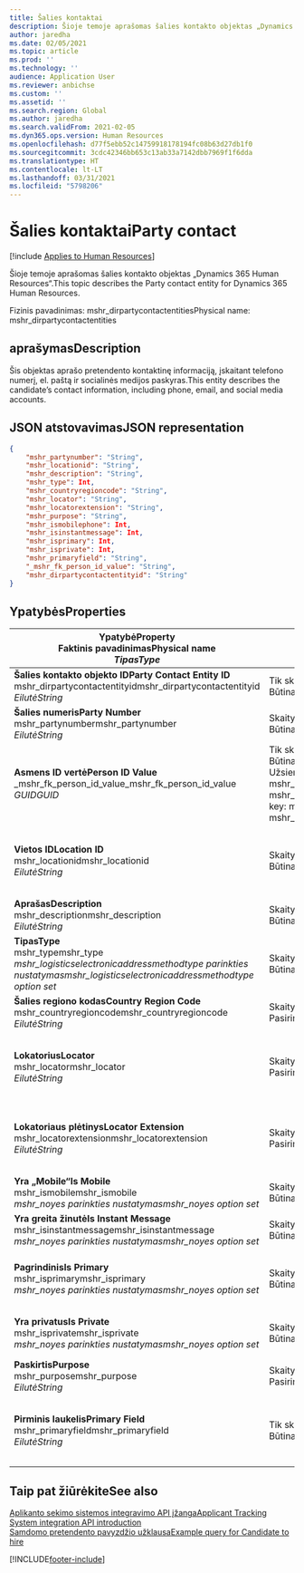 ```yaml
---
title: Šalies kontaktai
description: Šioje temoje aprašomas šalies kontakto objektas „Dynamics 365 Human Resources“.
author: jaredha
ms.date: 02/05/2021
ms.topic: article
ms.prod: ''
ms.technology: ''
audience: Application User
ms.reviewer: anbichse
ms.custom: ''
ms.assetid: ''
ms.search.region: Global
ms.author: jaredha
ms.search.validFrom: 2021-02-05
ms.dyn365.ops.version: Human Resources
ms.openlocfilehash: d77f5ebb52c14759918178194fc08b63d27db1f0
ms.sourcegitcommit: 3cdc42346bb653c13ab33a7142dbb7969f1f6dda
ms.translationtype: HT
ms.contentlocale: lt-LT
ms.lasthandoff: 03/31/2021
ms.locfileid: "5798206"
---
```

# <a name="party-contact"></a><span data-ttu-id="51445-103">Šalies kontaktai</span><span class="sxs-lookup"><span data-stu-id="51445-103">Party contact</span></span>

[!include [Applies to Human Resources](../includes/applies-to-hr.md)]

<span data-ttu-id="51445-104">Šioje temoje aprašomas šalies kontakto objektas „Dynamics 365 Human Resources“.</span><span class="sxs-lookup"><span data-stu-id="51445-104">This topic describes the Party contact entity for Dynamics 365 Human Resources.</span></span>

<span data-ttu-id="51445-105">Fizinis pavadinimas: mshr_dirpartycontactentities</span><span class="sxs-lookup"><span data-stu-id="51445-105">Physical name: mshr_dirpartycontactentities</span></span>

## <a name="description"></a><span data-ttu-id="51445-106">aprašymas</span><span class="sxs-lookup"><span data-stu-id="51445-106">Description</span></span>

<span data-ttu-id="51445-107">Šis objektas aprašo pretendento kontaktinę informaciją, įskaitant telefono numerį, el. paštą ir socialinės medijos paskyras.</span><span class="sxs-lookup"><span data-stu-id="51445-107">This entity describes the candidate’s contact information, including phone, email, and social media accounts.</span></span>

## <a name="json-representation"></a><span data-ttu-id="51445-108">JSON atstovavimas</span><span class="sxs-lookup"><span data-stu-id="51445-108">JSON representation</span></span>

```json
{
    "mshr_partynumber": "String",
    "mshr_locationid": "String",
    "mshr_description": "String",
    "mshr_type": Int,
    "mshr_countryregioncode": "String",
    "mshr_locator": "String",
    "mshr_locatorextension": "String",
    "mshr_purpose": "String",
    "mshr_ismobilephone": Int,
    "mshr_isinstantmessage": Int,
    "mshr_isprimary": Int,
    "mshr_isprivate": Int,
    "mshr_primaryfield": "String",
    "_mshr_fk_person_id_value": "String",
    "mshr_dirpartycontactentityid": "String"
}
```

## <a name="properties"></a><span data-ttu-id="51445-109">Ypatybės</span><span class="sxs-lookup"><span data-stu-id="51445-109">Properties</span></span>

| <span data-ttu-id="51445-110">Ypatybė</span><span class="sxs-lookup"><span data-stu-id="51445-110">Property</span></span><br><span data-ttu-id="51445-111">**Faktinis pavadinimas**</span><span class="sxs-lookup"><span data-stu-id="51445-111">**Physical name**</span></span><br><span data-ttu-id="51445-112">**_Tipas_**</span><span class="sxs-lookup"><span data-stu-id="51445-112">**_Type_**</span></span> | <span data-ttu-id="51445-113">Naudoti</span><span class="sxs-lookup"><span data-stu-id="51445-113">Use</span></span> | <span data-ttu-id="51445-114">aprašymas</span><span class="sxs-lookup"><span data-stu-id="51445-114">Description</span></span> |
| --- | --- | --- |
| <span data-ttu-id="51445-115">**Šalies kontakto objekto ID**</span><span class="sxs-lookup"><span data-stu-id="51445-115">**Party Contact Entity ID**</span></span><br><span data-ttu-id="51445-116">mshr_dirpartycontactentityid</span><span class="sxs-lookup"><span data-stu-id="51445-116">mshr_dirpartycontactentityid</span></span><br><span data-ttu-id="51445-117">*Eilutė*</span><span class="sxs-lookup"><span data-stu-id="51445-117">*String*</span></span> | <span data-ttu-id="51445-118">Tik skaitomas</span><span class="sxs-lookup"><span data-stu-id="51445-118">Read-only</span></span><br><span data-ttu-id="51445-119">Būtina</span><span class="sxs-lookup"><span data-stu-id="51445-119">Required</span></span> | <span data-ttu-id="51445-120">Sistemos sukurtas unikalus identifikatorius objekto įrašui.</span><span class="sxs-lookup"><span data-stu-id="51445-120">System-generated unique identifier for the entity record.</span></span> |
| <span data-ttu-id="51445-121">**Šalies numeris**</span><span class="sxs-lookup"><span data-stu-id="51445-121">**Party Number**</span></span><br><span data-ttu-id="51445-122">mshr_partynumber</span><span class="sxs-lookup"><span data-stu-id="51445-122">mshr_partynumber</span></span><br><span data-ttu-id="51445-123">*Eilutė*</span><span class="sxs-lookup"><span data-stu-id="51445-123">*String*</span></span> | <span data-ttu-id="51445-124">Skaitymas/rašymas</span><span class="sxs-lookup"><span data-stu-id="51445-124">Read/write</span></span><br><span data-ttu-id="51445-125">Būtina</span><span class="sxs-lookup"><span data-stu-id="51445-125">Required</span></span> | <span data-ttu-id="51445-126">Susijusios šalies (asmens) įrašo ID.</span><span class="sxs-lookup"><span data-stu-id="51445-126">The ID of the associated party (person) record.</span></span> |
| <span data-ttu-id="51445-127">**Asmens ID vertė**</span><span class="sxs-lookup"><span data-stu-id="51445-127">**Person ID Value**</span></span><br><span data-ttu-id="51445-128">_mshr_fk_person_id_value</span><span class="sxs-lookup"><span data-stu-id="51445-128">_mshr_fk_person_id_value</span></span><br><span data-ttu-id="51445-129">*GUID*</span><span class="sxs-lookup"><span data-stu-id="51445-129">*GUID*</span></span> | <span data-ttu-id="51445-130">Tik skaitomas</span><span class="sxs-lookup"><span data-stu-id="51445-130">Read-only</span></span><br><span data-ttu-id="51445-131">Būtina</span><span class="sxs-lookup"><span data-stu-id="51445-131">Required</span></span><br><span data-ttu-id="51445-132">Užsienio raktas: mshr_dirpersonentityid of mshr_dirpersonentity</span><span class="sxs-lookup"><span data-stu-id="51445-132">Foreign key: mshr_dirpersonentityid of mshr_dirpersonentity</span></span> | <span data-ttu-id="51445-133">Sistemos sukurtas šalies (asmens) identifikatoriaus objekto įrašas.</span><span class="sxs-lookup"><span data-stu-id="51445-133">The system-generated identifier of the party (person) entity record.</span></span> |
| <span data-ttu-id="51445-134">**Vietos ID**</span><span class="sxs-lookup"><span data-stu-id="51445-134">**Location ID**</span></span><br><span data-ttu-id="51445-135">mshr_locationid</span><span class="sxs-lookup"><span data-stu-id="51445-135">mshr_locationid</span></span><br><span data-ttu-id="51445-136">*Eilutė*</span><span class="sxs-lookup"><span data-stu-id="51445-136">*String*</span></span> | <span data-ttu-id="51445-137">Skaitymas/rašymas</span><span class="sxs-lookup"><span data-stu-id="51445-137">Read/write</span></span><br><span data-ttu-id="51445-138">Būtina</span><span class="sxs-lookup"><span data-stu-id="51445-138">Required</span></span> | <span data-ttu-id="51445-139">Adreso įrašo vietos ID.</span><span class="sxs-lookup"><span data-stu-id="51445-139">The location ID of the address record.</span></span> <span data-ttu-id="51445-140">Nustatymas mshr_logisticspostaladdresslocationcdsentity objekte.</span><span class="sxs-lookup"><span data-stu-id="51445-140">Set up in mshr_logisticspostaladdresslocationcdsentity entity.</span></span> |
| <span data-ttu-id="51445-141">**Aprašas**</span><span class="sxs-lookup"><span data-stu-id="51445-141">**Description**</span></span><br><span data-ttu-id="51445-142">mshr_description</span><span class="sxs-lookup"><span data-stu-id="51445-142">mshr_description</span></span><br><span data-ttu-id="51445-143">*Eilutė*</span><span class="sxs-lookup"><span data-stu-id="51445-143">*String*</span></span> | <span data-ttu-id="51445-144">Skaitymas/rašymas</span><span class="sxs-lookup"><span data-stu-id="51445-144">Read/write</span></span><br><span data-ttu-id="51445-145">Būtina</span><span class="sxs-lookup"><span data-stu-id="51445-145">Required</span></span> | <span data-ttu-id="51445-146">Kontaktinės informacijos aprašas.</span><span class="sxs-lookup"><span data-stu-id="51445-146">The description of the contact details.</span></span> |
| <span data-ttu-id="51445-147">**Tipas**</span><span class="sxs-lookup"><span data-stu-id="51445-147">**Type**</span></span><br><span data-ttu-id="51445-148">mshr_type</span><span class="sxs-lookup"><span data-stu-id="51445-148">mshr_type</span></span><br><span data-ttu-id="51445-149">*mshr_logisticselectronicaddressmethodtype parinkties nustatymas*</span><span class="sxs-lookup"><span data-stu-id="51445-149">*mshr_logisticselectronicaddressmethodtype option set*</span></span> | <span data-ttu-id="51445-150">Skaitymas/rašymas</span><span class="sxs-lookup"><span data-stu-id="51445-150">Read/write</span></span><br><span data-ttu-id="51445-151">Būtina</span><span class="sxs-lookup"><span data-stu-id="51445-151">Required</span></span> | <span data-ttu-id="51445-152">Išsamios kontaktinės informacijos tipas.</span><span class="sxs-lookup"><span data-stu-id="51445-152">The contact detail type.</span></span> |
| <span data-ttu-id="51445-153">**Šalies regiono kodas**</span><span class="sxs-lookup"><span data-stu-id="51445-153">**Country Region Code**</span></span><br><span data-ttu-id="51445-154">mshr_countryregioncode</span><span class="sxs-lookup"><span data-stu-id="51445-154">mshr_countryregioncode</span></span><br><span data-ttu-id="51445-155">*Eilutė*</span><span class="sxs-lookup"><span data-stu-id="51445-155">*String*</span></span> | <span data-ttu-id="51445-156">Skaitymas/rašymas</span><span class="sxs-lookup"><span data-stu-id="51445-156">Read/write</span></span><br><span data-ttu-id="51445-157">Pasirinktinai</span><span class="sxs-lookup"><span data-stu-id="51445-157">Optional</span></span> | <span data-ttu-id="51445-158">Adreso šalis arba regionas.</span><span class="sxs-lookup"><span data-stu-id="51445-158">The country or region of the address.</span></span> |
| <span data-ttu-id="51445-159">**Lokatorius**</span><span class="sxs-lookup"><span data-stu-id="51445-159">**Locator**</span></span><br><span data-ttu-id="51445-160">mshr_locator</span><span class="sxs-lookup"><span data-stu-id="51445-160">mshr_locator</span></span><br><span data-ttu-id="51445-161">*Eilutė*</span><span class="sxs-lookup"><span data-stu-id="51445-161">*String*</span></span> | <span data-ttu-id="51445-162">Skaitymas/rašymas</span><span class="sxs-lookup"><span data-stu-id="51445-162">Read/write</span></span><br><span data-ttu-id="51445-163">Pasirinktinai</span><span class="sxs-lookup"><span data-stu-id="51445-163">Optional</span></span> | <span data-ttu-id="51445-164">Išsami kontaktinė informacija.</span><span class="sxs-lookup"><span data-stu-id="51445-164">The contact details.</span></span> <span data-ttu-id="51445-165">Pavyzdžiui, jei tipas yra **El. pašto adresas**, tuomet šiame laukelyje yra kandidato el. pašto adresas.</span><span class="sxs-lookup"><span data-stu-id="51445-165">For example, if the type is **Email address**, then this field contains the candidate’s email address.</span></span> |
| <span data-ttu-id="51445-166">**Lokatoriaus plėtinys**</span><span class="sxs-lookup"><span data-stu-id="51445-166">**Locator Extension**</span></span><br><span data-ttu-id="51445-167">mshr_locatorextension</span><span class="sxs-lookup"><span data-stu-id="51445-167">mshr_locatorextension</span></span><br><span data-ttu-id="51445-168">*Eilutė*</span><span class="sxs-lookup"><span data-stu-id="51445-168">*String*</span></span> | <span data-ttu-id="51445-169">Skaitymas/rašymas</span><span class="sxs-lookup"><span data-stu-id="51445-169">Read/write</span></span><br><span data-ttu-id="51445-170">Pasirinktinai</span><span class="sxs-lookup"><span data-stu-id="51445-170">Optional</span></span> | <span data-ttu-id="51445-171">Lokatoriaus plėtinys.</span><span class="sxs-lookup"><span data-stu-id="51445-171">The locator extension.</span></span> <span data-ttu-id="51445-172">Pavyzdžiui, jei tipas yra **Telefonas**, tuomet ši nuosavybė turės telefono numerio plėtinį.</span><span class="sxs-lookup"><span data-stu-id="51445-172">For example, if the type is **Phone**, then this property would contain the phone number extension.</span></span> |
| <span data-ttu-id="51445-173">**Yra „Mobile“**</span><span class="sxs-lookup"><span data-stu-id="51445-173">**Is Mobile**</span></span><br><span data-ttu-id="51445-174">mshr_ismobile</span><span class="sxs-lookup"><span data-stu-id="51445-174">mshr_ismobile</span></span><br><span data-ttu-id="51445-175">*mshr_noyes parinkties nustatymas*</span><span class="sxs-lookup"><span data-stu-id="51445-175">*mshr_noyes option set*</span></span> | <span data-ttu-id="51445-176">Skaitymas/rašymas</span><span class="sxs-lookup"><span data-stu-id="51445-176">Read/write</span></span><br><span data-ttu-id="51445-177">Būtina</span><span class="sxs-lookup"><span data-stu-id="51445-177">Required</span></span> | <span data-ttu-id="51445-178">Nurodo, ar telefono numeris yra mobilus numeris.</span><span class="sxs-lookup"><span data-stu-id="51445-178">Specifies whether the phone is a mobile number.</span></span> |
| <span data-ttu-id="51445-179">**Yra greita žinutė**</span><span class="sxs-lookup"><span data-stu-id="51445-179">**Is Instant Message**</span></span><br><span data-ttu-id="51445-180">mshr_isinstantmessage</span><span class="sxs-lookup"><span data-stu-id="51445-180">mshr_isinstantmessage</span></span><br><span data-ttu-id="51445-181">*mshr_noyes parinkties nustatymas*</span><span class="sxs-lookup"><span data-stu-id="51445-181">*mshr_noyes option set*</span></span> | <span data-ttu-id="51445-182">Skaitymas/rašymas</span><span class="sxs-lookup"><span data-stu-id="51445-182">Read/write</span></span><br><span data-ttu-id="51445-183">Būtina</span><span class="sxs-lookup"><span data-stu-id="51445-183">Required</span></span> | <span data-ttu-id="51445-184">Nurodo, ar telefono numeris yra įjungtas greitoms žinutėms.</span><span class="sxs-lookup"><span data-stu-id="51445-184">Specifies whether the phone is enabled for instant messaging.</span></span> |
| <span data-ttu-id="51445-185">**Pagrindinis**</span><span class="sxs-lookup"><span data-stu-id="51445-185">**Is Primary**</span></span><br><span data-ttu-id="51445-186">mshr_isprimary</span><span class="sxs-lookup"><span data-stu-id="51445-186">mshr_isprimary</span></span><br><span data-ttu-id="51445-187">*mshr_noyes parinkties nustatymas*</span><span class="sxs-lookup"><span data-stu-id="51445-187">*mshr_noyes option set*</span></span> | <span data-ttu-id="51445-188">Skaitymas/rašymas</span><span class="sxs-lookup"><span data-stu-id="51445-188">Read/write</span></span><br><span data-ttu-id="51445-189">Būtina</span><span class="sxs-lookup"><span data-stu-id="51445-189">Required</span></span> | <span data-ttu-id="51445-190">Nustato pirminį kontakto tipo kontaktą.</span><span class="sxs-lookup"><span data-stu-id="51445-190">Determines the primary contact of the contact type.</span></span> <span data-ttu-id="51445-191">Turi būti tik vienas pirminis įrašas kontakto tipui.</span><span class="sxs-lookup"><span data-stu-id="51445-191">There must be only one primary record per contact type.</span></span> |
| <span data-ttu-id="51445-192">**Yra privatus**</span><span class="sxs-lookup"><span data-stu-id="51445-192">**Is Private**</span></span><br><span data-ttu-id="51445-193">mshr_isprivate</span><span class="sxs-lookup"><span data-stu-id="51445-193">mshr_isprivate</span></span><br><span data-ttu-id="51445-194">*mshr_noyes parinkties nustatymas*</span><span class="sxs-lookup"><span data-stu-id="51445-194">*mshr_noyes option set*</span></span> | <span data-ttu-id="51445-195">Skaitymas/rašymas</span><span class="sxs-lookup"><span data-stu-id="51445-195">Read/write</span></span><br><span data-ttu-id="51445-196">Būtina</span><span class="sxs-lookup"><span data-stu-id="51445-196">Required</span></span> | <span data-ttu-id="51445-197">Nustato, ar šis adresas yra privatus asmens su nustatytu vaidmeniu adresas.</span><span class="sxs-lookup"><span data-stu-id="51445-197">Identifies whether this address is a private address for the person.</span></span> |
| <span data-ttu-id="51445-198">**Paskirtis**</span><span class="sxs-lookup"><span data-stu-id="51445-198">**Purpose**</span></span><br><span data-ttu-id="51445-199">mshr_purpose</span><span class="sxs-lookup"><span data-stu-id="51445-199">mshr_purpose</span></span><br><span data-ttu-id="51445-200">*Eilutė*</span><span class="sxs-lookup"><span data-stu-id="51445-200">*String*</span></span> | <span data-ttu-id="51445-201">Skaitymas/rašymas</span><span class="sxs-lookup"><span data-stu-id="51445-201">Read/write</span></span><br><span data-ttu-id="51445-202">Pasirinktinai</span><span class="sxs-lookup"><span data-stu-id="51445-202">Optional</span></span> | <span data-ttu-id="51445-203">Kontaktinės informacijos vaidmuo/tikslas.</span><span class="sxs-lookup"><span data-stu-id="51445-203">The purpose/role of the contact details.</span></span> |
| <span data-ttu-id="51445-204">**Pirminis laukelis**</span><span class="sxs-lookup"><span data-stu-id="51445-204">**Primary Field**</span></span><br><span data-ttu-id="51445-205">mshr_primaryfield</span><span class="sxs-lookup"><span data-stu-id="51445-205">mshr_primaryfield</span></span><br><span data-ttu-id="51445-206">*Eilutė*</span><span class="sxs-lookup"><span data-stu-id="51445-206">*String*</span></span> | <span data-ttu-id="51445-207">Tik skaitomas</span><span class="sxs-lookup"><span data-stu-id="51445-207">Read-only</span></span><br><span data-ttu-id="51445-208">Būtina</span><span class="sxs-lookup"><span data-stu-id="51445-208">Required</span></span> | <span data-ttu-id="51445-209">Laukeliai, kurie naudojami kaip pirminis objekto įrašo identifikatorius.</span><span class="sxs-lookup"><span data-stu-id="51445-209">Field used as a primary identifier of the entity record.</span></span> <span data-ttu-id="51445-210">Šalies numerio, tipo, aprašo ir lokatoriaus derinys.</span><span class="sxs-lookup"><span data-stu-id="51445-210">Combination of party number, type, description, and locator.</span></span> |

## <a name="see-also"></a><span data-ttu-id="51445-211">Taip pat žiūrėkite</span><span class="sxs-lookup"><span data-stu-id="51445-211">See also</span></span>

[<span data-ttu-id="51445-212">Aplikanto sekimo sistemos integravimo API įžanga</span><span class="sxs-lookup"><span data-stu-id="51445-212">Applicant Tracking System integration API introduction</span></span>](hr-admin-integration-ats-api-introduction.md)<br>
[<span data-ttu-id="51445-213">Samdomo pretendento pavyzdžio užklausa</span><span class="sxs-lookup"><span data-stu-id="51445-213">Example query for Candidate to hire</span></span>](hr-admin-integration-ats-api-candidate-to-hire-example-query.md)



[!INCLUDE[footer-include](../includes/footer-banner.md)]
